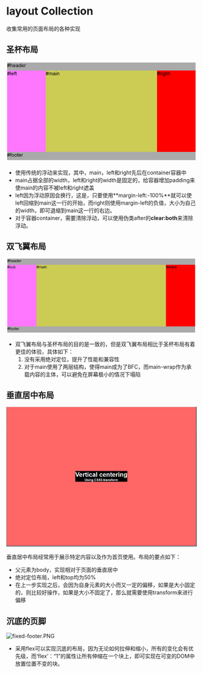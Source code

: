 # layout Collection
收集常用的页面布局的各种实现



## 圣杯布局

![grail layout](./grail/grail.PNG)

* 使用传统的浮动来实现，其中，main，left和right先后在container容器中
* main占据全部的width，left和right的width是固定的，给容器增加padding来使main的内容不被left和right遮盖
* left因为浮动原因会换行，这是，只要使用**margin-left:-100%**就可以使left回缩到main这一行的开始，而right则使用margin-left的负值，大小为自己的width，即可退缩到main这一行的右边。
* 对于容器container，需要清除浮动，可以使用伪类after的**clear:both**来清除浮动。



## 双飞翼布局

![swings layout](./swings/swings.PNG)

* 双飞翼布局与圣杯布局的目的是一致的，但是双飞翼布局相比于圣杯布局有着更佳的体验，具体如下：
  1. 没有采用绝对定位，提升了性能和兼容性
  2. 对于main使用了两层结构，使得main成为了BFC，而main-wrap作为承载内容的主体，可以避免在屏幕极小的情况下塌陷




## 垂直居中布局

![vertical centering](./vertical-centering/vertical-centering.PNG)

垂直居中布局经常用于展示特定内容以及作为首页使用。布局的要点如下：

* 父元素为body，实现相对于页面的垂直居中
* 绝对定位布局，left和top均为50%
* 在上一步实现之后，会因为自身元素的大小而又一定的偏移，如果是大小固定的，则比较好操作，如果是大小不固定了，那么就需要使用transform来进行偏移

## 沉底的页脚

![fixed-footer.PNG](./fiexed-footer/fixed-footer.PNG)

* 采用flex可以实现沉底的布局，因为无论如何拉伸和缩小，所有的变化会有优先级，而‘flex’：“1”的属性让所有伸缩在一个块上，即可实现在可变的DOM中放置位置不变的块。
